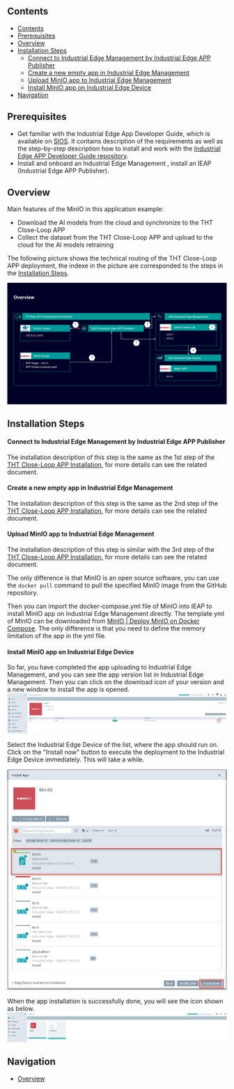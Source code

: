 ## Contents

- [Contents](#Contents)
- [Prerequisites](#Prerequisites)
- [Overview](#Overview)
- [Installation Steps](#Installation-Steps)
  - [Connect to Industrial Edge Management by Industrial Edge APP Publisher](#Connect-to-Industrial-Edge-Management-by-Industrial-Edge-APP-Publisher)
  - [Create a new empty app in Industrial Edge Management](#Create-a-new-empty-app-in-Industrial-Edge-Management)
  - [Upload MinIO app to Industrial Edge Management](#Upload-MinIO-app-to-Industrial-Edge-Management)
  - [Install MinIO app on Industrial Edge Device](#Install-MinIO-app-on-Industrial-Edge-Device)
- [Navigation](#navigation)



## Prerequisites

- Get familiar with the Industrial Edge App Developer Guide, which is available on [SIOS](https://support.industry.siemens.com/cs/ww/en/view/109795865). It contains description of the requirements as well as the step-by-step description how to install and work with the [Industrial Edge APP Developer Guide repository](https://github.com/industrial-edge/Developer-Guide-Hands-on-App).
- Install and onboard an Industrial Edge Management , install an IEAP (Industrial Edge APP Publisher).



## Overview

Main features of the MinIO in this application example:

- Download the AI models from the cloud and synchronize to the THT Close-Loop APP
- Collect the dataset from the THT Close-Loop APP and upload to the cloud for the AI models retraining

The following picture shows the technical routing of the THT Close-Loop APP deployment, the indexe in the picture are corresponded to the steps in the [Installation Steps](#Installation-Steps).

![install_minio_overview](graphics/install_minio_overview.png)



## Installation Steps

#### Connect to Industrial Edge Management by Industrial Edge APP Publisher

The installation description of this step is the same as the 1st step of the [THT Close-Loop APP Installation](./install_THT-Close-Loop-APP.md), for more details can see the related document.

#### Create a new empty app in Industrial Edge Management

The installation description of this step is the same as the 2nd step of the [THT Close-Loop APP Installation](./install_THT-Close-Loop-APP.md), for more details can see the related document.

#### Upload MinIO app to Industrial Edge Management

The installation description of this step is similar with the 3rd step of the [THT Close-Loop APP Installation](./install_THT-Close-Loop-APP.md), for more details can see the related document.

The only difference is that MinIO is an open source software, you can use the `docker pull` command to pull the specified MinIO image from the GitHub repository.

Then you can import the docker-compose.yml file of MinIO into IEAP to install MinIO app on Industrial Edge Management directly. The template yml of MinIO can be downloaded from [MinIO | Deploy MinIO on Docker Compose](https://docs.min.io/docs/deploy-minio-on-docker-compose.html). The only difference is that you need to define the memory limitation of the app in the yml file.

#### Install MinIO app on Industrial Edge Device

So far, you have completed the app uploading to Industrial Edge Management, and you can see the app version list in Industrial Edge Management. Then you can click on the download icon of your version and a new window to install the app is opened. ![install_minio_step4-1](graphics/install_minio_step4-1.png)

Select the Industrial Edge Device of the list, where the app should run on. Click on the "Install now" button to execute the deployment to the Industrial Edge Device immediately. This will take a while.

<img src="graphics/install_minio_step4-2.png" alt="install_minio_step4-1" style="zoom:67%;">

When the app installation is successfully done, you will see the icon shown as below.![image-20220510091032940](graphics/install_minio_step4-3.png)



## Navigation

- [Overview](../README.md)
